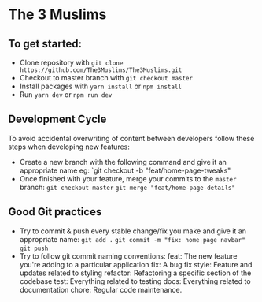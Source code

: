 # The 3 Muslims

## To get started:
- Clone repository with `git clone https://github.com/The3Muslims/The3Muslims.git`
- Checkout to master branch with `git checkout master`
- Install packages with `yarn install` or `npm install`
- Run `yarn dev` or `npm run dev`

## Development Cycle
To avoid accidental overwriting of content between developers follow these steps when developing new features:
- Create a new branch with the following command and give it an appropriate name eg:
  `git checkout -b "feat/home-page-tweaks"
- Once finished with your feature, merge your commits to the `master` branch:
  `git checkout master`
  `git merge "feat/home-page-details"`

## Good Git practices
- Try to commit & push every stable change/fix you make and give it an appropriate name:
  `git add .`
  `git commit -m "fix: home page navbar"`
  `git push`
- Try to follow git commit naming conventions:
    feat: The new feature you're adding to a particular application
    fix: A bug fix
    style: Feature and updates related to styling
    refactor: Refactoring a specific section of the codebase
    test: Everything related to testing
    docs: Everything related to documentation
    chore: Regular code maintenance.